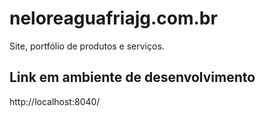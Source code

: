 # neloreaguafriajg.com.br
Site, portfólio de produtos e serviços.

## Link em ambiente de desenvolvimento
http://localhost:8040/